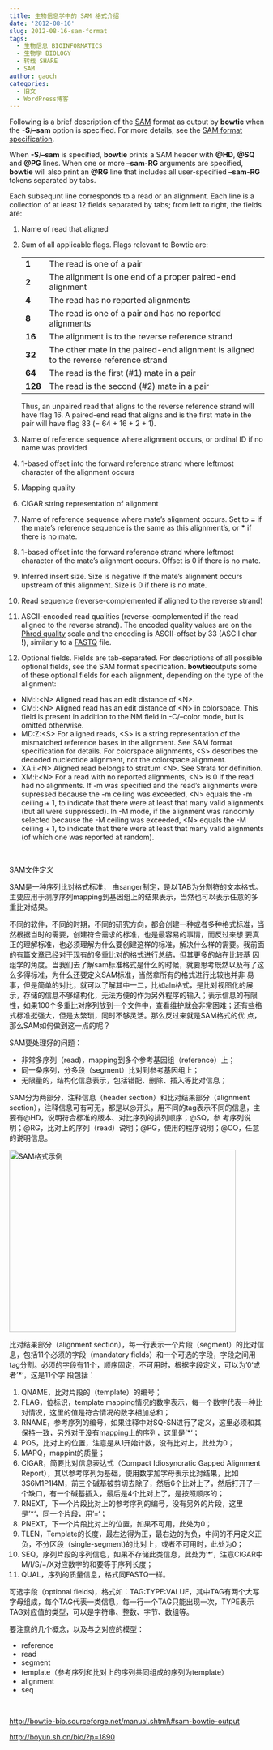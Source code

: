 ```yaml
---
title: 生物信息学中的 SAM 格式介绍
date: '2012-08-16'
slug: 2012-08-16-sam-format
tags:
  - 生物信息 BIOINFORMATICS
  - 生物学 BIOLOGY
  - 转载 SHARE
  - SAM
author: gaoch
categories:
  - 旧文
  - WordPress博客
---
```



Following is a brief description of the
[SAM](http://samtools.sourceforge.net/SAM1.pdf) format as output by
**bowtie** when the **-S**/**–sam** option is specified. For more
details, see the [SAM format
specification](http://samtools.sourceforge.net/SAM1.pdf).

When **-S**/**–sam** is specified, **bowtie** prints a SAM header with
**@HD**, **@SQ** and **@PG** lines. When one or more **–sam-RG**
arguments are specified, **bowtie** will also print an **@RG** line that
includes all user-specified **–sam-RG** tokens separated by tabs.

Each subsequnt line corresponds to a read or an alignment. Each line is
a collection of at least 12 fields separated by tabs; from left to
right, the fields are:

1.  Name of read that aligned

2.  Sum of all applicable flags. Flags relevant to Bowtie are:  

    |         |                                                                                       |
    |---------|---------------------------------------------------------------------------------------|
    | **1**   | The read is one of a pair                                                             |
    | **2**   | The alignment is one end of a proper paired-end alignment                             |
    | **4**   | The read has no reported alignments                                                   |
    | **8**   | The read is one of a pair and has no reported alignments                              |
    | **16**  | The alignment is to the reverse reference strand                                      |
    | **32**  | The other mate in the paired-end alignment is aligned to the reverse reference strand |
    | **64**  | The read is the first (\#1) mate in a pair                                            |
    | **128** | The read is the second (\#2) mate in a pair                                           |

    Thus, an unpaired read that aligns to the reverse reference strand
    will have flag 16. A paired-end read that aligns and is the first
    mate in the pair will have flag 83 (= 64 + 16 + 2 + 1).

3.  Name of reference sequence where alignment occurs, or ordinal ID if
    no name was provided

4.  1-based offset into the forward reference strand where leftmost
    character of the alignment occurs

5.  Mapping quality

6.  CIGAR string representation of alignment

7.  Name of reference sequence where mate’s alignment occurs. Set to
    **=** if the mate’s reference sequence is the same as this
    alignment’s, or **\*** if there is no mate.

8.  1-based offset into the forward reference strand where leftmost
    character of the mate’s alignment occurs. Offset is 0 if there is no
    mate.

9.  Inferred insert size. Size is negative if the mate’s alignment
    occurs upstream of this alignment. Size is 0 if there is no mate.

10. Read sequence (reverse-complemented if aligned to the reverse
    strand)

11. ASCII-encoded read qualities (reverse-complemented if the read
    aligned to the reverse strand). The encoded quality values are on
    the [Phred
    quality](http://en.wikipedia.org/wiki/FASTQ_format#Variations) scale
    and the encoding is ASCII-offset by 33 (ASCII char **!**), similarly
    to a [FASTQ](http://en.wikipedia.org/wiki/FASTQ_format) file.

12. Optional fields. Fields are tab-separated. For descriptions of all
    possible optional fields, see the SAM format specification.
    **bowtie**outputs some of these optional fields for each alignment,
    depending on the type of the alignment:

-   NM:i:&lt;N&gt; Aligned read has an edit distance of &lt;N&gt;.
-   CM:i:&lt;N&gt; Aligned read has an edit distance of &lt;N&gt; in
    colorspace. This field is present in addition to the NM field in
    -C/–color mode, but is omitted otherwise.
-   MD:Z:&lt;S&gt; For aligned reads, &lt;S&gt; is a string
    representation of the mismatched reference bases in the alignment.
    See SAM format specification for details. For colorspace alignments,
    &lt;S&gt; describes the decoded nucleotide alignment, not the
    colorspace alignment.
-   XA:i:&lt;N&gt; Aligned read belongs to stratum &lt;N&gt;. See Strata
    for definition.
-   XM:i:&lt;N&gt; For a read with no reported alignments, &lt;N&gt; is
    0 if the read had no alignments. If -m was specified and the read’s
    alignments were supressed because the -m ceiling was exceeded,
    &lt;N&gt; equals the -m ceiling + 1, to indicate that there were at
    least that many valid alignments (but all were suppressed). In -M
    mode, if the alignment was randomly selected because the -M ceiling
    was exceeded, &lt;N&gt; equals the -M ceiling + 1, to indicate that
    there were at least that many valid alignments (of which one was
    reported at random).

 

SAM文件定义

SAM是一种序列比对格式标准，
由sanger制定，是以TAB为分割符的文本格式。主要应用于测序序列mapping到基因组上的结果表示，当然也可以表示任意的多重比对结果。

不同的软件，不同的时期，不同的研究方向，都会创建一种或者多种格式标准，当然根据当时的需要，创建符合需求的标准，也是最容易的事情，而反过来想
要真正的理解标准，也必须理解为什么要创建这样的标准，解决什么样的需要。我前面的有篇文章已经对于现有的多重比对的格式进行总结，但其更多的站在比较基
因组学的角度。当我们去了解sam标准格式是什么的时候，就要思考既然以及有了这么多得标准，为什么还要定义SAM标准，当然拿所有的格式进行比较也并非
易事，但是简单的对比，就可以了解其中一二，比如aln格式，是比对视图化的展示，存储的信息不够结构化，无法方便的作为另外程序的输入；表示信息的有限
性，如果100个多重比对序列放到一个文件中，查看维护就会非常困难；还有些格式标准挺强大，但是太繁琐，同时不够灵活。那么反过来就是SAM格式的优
点，那么SAM如何做到这一点的呢？

SAM要处理好的问题：

-   非常多序列（read)，mapping到多个参考基因组（reference）上；
-   同一条序列，分多段（segment）比对到参考基因组上；
-   无限量的，结构化信息表示，包括错配、删除、插入等比对信息；

SAM分为两部分，注释信息（header section）和比对结果部分（alignment
section），注释信息可有可无，都是以@开头，用不同的tag表示不同的信息，主要有@HD，说明符合标准的版本、对比序列的排列顺序；@SQ，参
考序列说明；@RG，比对上的序列（read）说明；@PG，使用的程序说明；@CO，任意的说明信息。

[<img src="http://boyun.sh.cn/bio/wp-content/uploads/2012/07/btp352f1.jpg" title="SAM格式示例" class="alignnone size-full wp-image-1891" width="447" height="360" alt="SAM格式示例" />](http://boyun.sh.cn/bio/wp-content/uploads/2012/07/btp352f1.jpg)

比对结果部分（alignment
section），每一行表示一个片段（segment）的比对信息，包括11个必须的字段（mandatory
fields）和一个可选的字段，字段之间用tag分割。必须的字段有11个，顺序固定，不可用时，根据字段定义，可以为’0‘或者’\*‘，这是11个字
段包括：

1.  QNAME，比对片段的（template）的编号；
2.  FLAG，位标识，template
    mapping情况的数字表示，每一个数字代表一种比对情况，这里的值是符合情况的数字相加总和；
3.  RNAME，参考序列的编号，如果注释中对SQ-SN进行了定义，这里必须和其保持一致，另外对于没有mapping上的序列，这里是’\*‘；
4.  POS，比对上的位置，注意是从1开始计数，没有比对上，此处为0；
5.  MAPQ，mappint的质量；
6.  CIGAR，简要比对信息表达式（Compact Idiosyncratic Gapped Alignment
    Report），其以参考序列为基础，使用数字加字母表示比对结果，比如3S6M1P1I4M，前三个碱基被剪切去除了，然后6个比对上了，然后打开了一
    个缺口，有一个碱基插入，最后是4个比对上了，是按照顺序的；
7.  RNEXT，下一个片段比对上的参考序列的编号，没有另外的片段，这里是’\*‘，同一个片段，用’=‘；
8.  PNEXT，下一个片段比对上的位置，如果不可用，此处为0；
9.  TLEN，Template的长度，最左边得为正，最右边的为负，中间的不用定义正负，不分区段（single-segment)的比对上，或者不可用时，此处为0；
10. SEQ，序列片段的序列信息，如果不存储此类信息，此处为’\*‘，注意CIGAR中M/I/S/=/X对应数字的和要等于序列长度；
11. QUAL，序列的质量信息，格式同FASTQ一样。

可选字段（optional
fields)，格式如：TAG:TYPE:VALUE，其中TAG有两个大写字母组成，每个TAG代表一类信息，每一行一个TAG只能出现一次，TYPE表示TAG对应值的类型，可以是字符串、整数、字节、数组等。

要注意的几个概念，以及与之对应的模型：

-   reference
-   read
-   segment
-   template（参考序列和比对上的序列共同组成的序列为template）
-   alignment
-   seq

 

http://bowtie-bio.sourceforge.net/manual.shtml\#sam-bowtie-output

http://boyun.sh.cn/bio/?p=1890
